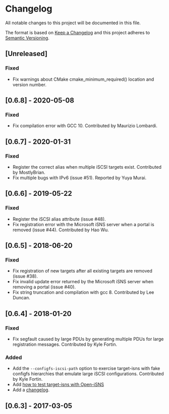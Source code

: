 # Changelog
All notable changes to this project will be documented in this file.

The format is based on [Keep a Changelog](http://keepachangelog.com/en/1.0.0/)
and this project adheres to [Semantic Versioning](http://semver.org/spec/v2.0.0.html).

## [Unreleased]
### Fixed
- Fix warnings about CMake cmake_minimum_required() location
  and version number.

## [0.6.8] - 2020-05-08
### Fixed
- Fix compilation error with GCC 10. Contributed by Maurizio Lombardi.

## [0.6.7] - 2020-01-31
### Fixed
- Register the correct alias when multiple iSCSI targets exist.
  Contributed by MostlyBrian.
- Fix multiple bugs with IPv6 (issue #51). Reported by Yuya Murai.

## [0.6.6] - 2019-05-22
### Fixed
- Register the iSCSI alias attribute (issue #48).
- Fix registration error with the Microsoft iSNS server when a portal
  is removed (issue #44). Contributed by Hao Wu.

## [0.6.5] - 2018-06-20
### Fixed
- Fix registration of new targets after all existing targets are
  removed (issue #38).
- Fix invalid update error returned by the Microsoft iSNS server when
  removing a portal (issue #40).
- Fix string truncation and compilation with gcc 8. Contributed by Lee
  Duncan.

## [0.6.4] - 2018-01-20
### Fixed
- Fix segfault caused by large PDUs by generating multiple PDUs for
  large registration messages. Contributed by Kyle Fortin.

### Added
- Add the `--configfs-iscsi-path` option to exercise target-isns with
  fake configfs hierarchies that emulate large iSCSI configurations.
  Contributed by Kyle Fortin.
- Add [how to test target-isns with Open-iSNS](documentation/testing.md)
- Add a [changelog](CHANGELOG.md).


## [0.6.3] - 2017-03-05
